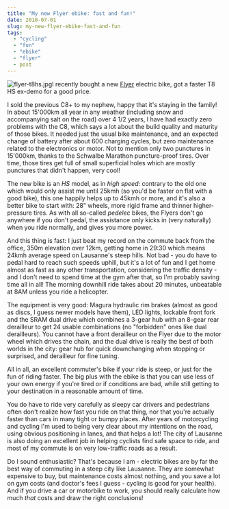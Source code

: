 ```yaml
---
title: "My new Flyer ebike: fast and fun!"
date: 2010-07-01
slug: my-new-flyer-ebike-fast-and-fun
tags: 
  - "cycling"
  - "fun"
  - "ebike"
  - "flyer"
  - post
---
```


![flyer-t8hs.jpg](/assets/images/flyer-t8hs.jpg "flyer-t8hs.jpg")I recently bought a new [Flyer](http://flyer.ch/) electric bike, got a faster T8 HS ex-demo for a good price.

I sold the previous C8+ to my nephew, happy that it's staying in the family! In about 15'000km all year in any weather (including snow and accompanying salt on the road) over 4 1/2 years, I have had exactly zero problems with the C8, which says a lot about the build quality and maturity of those bikes. It needed just the usual bike maintenance, and an expected change of battery after about 600 charging cycles, but zero maintenance related to the electronics or motor. Not to mention only two punctures in 15'000km, thanks to the Schwalbe Marathon puncture-proof tires. Over time, those tires get full of small superficial holes which are mostly punctures that didn't happen, very cool!

The new bike is an _HS_ model, as in _high speed_: contrary to the old one which would only assist me until 25kmh (so you'd be faster on flat with a good bike), this one happily helps up to 45kmh or more, and it's also a better bike to start with: 28" wheels, more rigid frame and thinner higher-pressure tires. As with all so-called _pedelec_ bikes, the Flyers don't go anywhere if you don't pedal, the assistance only kicks in (very naturally) when you ride normally, and gives you more power.

And this thing is fast: I just beat my record on the commute back from the office, 350m elevation over 12km, getting home in 29:30 which means 24kmh average speed on Lausanne's steep hills. Not bad - you do have to pedal hard to reach such speeds uphill, but it's a lot of fun and I get home almost as fast as any other transportation, considering the traffic density - and I don't need to spend time at the gym after that, so I'm probably saving time all in all! The morning downhill ride takes about 20 minutes, unbeatable at 8AM unless you ride a helicopter.

The equipment is very good: Magura hydraulic rim brakes (almost as good as discs, I guess newer models have them), LED lights, lockable front fork and the SRAM dual drive which combines a 3-gear hub with an 8-gear rear derailleur to get 24 usable combinations (no "forbidden" ones like dual derailleurs). You cannot have a front derailleur on the Flyer due to the motor wheel which drives the chain, and the dual drive is really the best of both worlds in the city: gear hub for quick downchanging when stopping or surprised, and derailleur for fine tuning.

All in all, an excellent commuter's bike if your ride is steep, or just for the fun of riding faster. The big plus with the ebike is that you can use less of your own energy if you're tired or if conditions are bad, while still getting to your destination in a reasonable amount of time.

You do have to ride very carefully as sleepy car drivers and pedestrians often don't realize how fast you ride on that thing, nor that you're actually faster than cars in many tight or bumpy places. After years of motorcycling and cycling I'm used to being very clear about my intentions on the road, using obvious positioning in lanes, and that helps a lot! The city of Lausanne is also doing an excellent job in helping cyclists find safe space to ride, and most of my commute is on very low-traffic roads as a result.

Do I sound enthusiastic? That's because I am - electric bikes are by far the best way of commuting in a steep city like Lausanne. They are somewhat expensive to buy, but maintenance costs almost nothing, and you save a lot on gym costs (and doctor's fees I guess - cycling is good for your health). And if you drive a car or motorbike to work, you should really calculate how much _that_ costs and draw the right conclusions!
